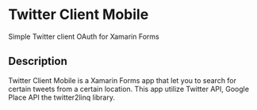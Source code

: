 # Twitter Client Mobile
Simple Twitter client OAuth for Xamarin Forms

## Description

Twitter Client Mobile is a Xamarin Forms app that let you to search for certain tweets from a certain location. 
This app utilize Twitter API, Google Place API the twitter2linq library.
